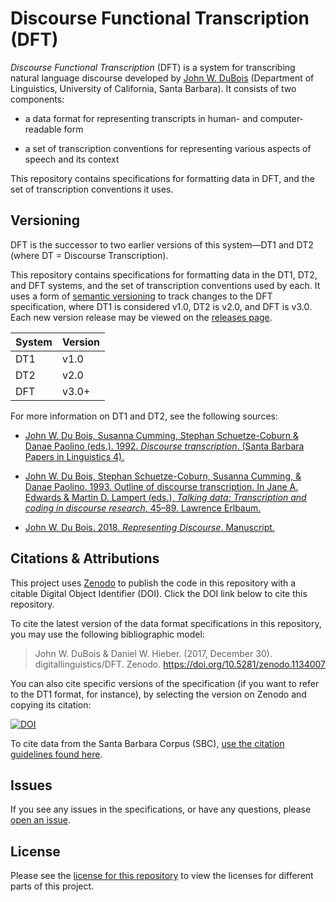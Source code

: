# Discourse Functional Transcription (DFT)

_Discourse Functional Transcription_ (DFT) is a system for transcribing natural language discourse developed by [John W. DuBois][1] (Department of Linguistics, University of California, Santa Barbara). It consists of two components:

* a data format for representing transcripts in human- and computer-readable form

* a set of transcription conventions for representing various aspects of speech and its context

This repository contains specifications for formatting data in DFT, and the set of transcription conventions it uses.

## Versioning

DFT is the successor to two earlier versions of this system—DT1 and DT2 (where DT = Discourse Transcription).

This repository contains specifications for formatting data in the DT1, DT2, and DFT systems, and the set of transcription conventions used by each. It uses a form of [semantic versioning][2] to track changes to the DFT specification, where DT1 is considered v1.0, DT2 is v2.0, and DFT is v3.0. Each new version release may be viewed on the [releases page][3].

System | Version
------ | -----------
DT1    | v1.0
DT2    | v2.0
DFT    | v3.0+

For more information on DT1 and DT2, see the following sources:

* [John W. Du Bois, Susanna Cumming, Stephan Schuetze-Coburn & Danae Paolino (eds.). 1992. _Discourse transcription_. (Santa Barbara Papers in Linguistics 4).][4]

* [John W. Du Bois, Stephan Schuetze-Coburn, Susanna Cumming, & Danae Paolino. 1993. Outline of discourse transcription. In Jane A. Edwards & Martin D. Lampert (eds.), _Talking data: Transcription and coding in discourse research_, 45–89. Lawrence Erlbaum.][6]

* [John W. Du Bois. 2018. _Representing Discourse_. Manuscript.][5]

## Citations & Attributions

This project uses [Zenodo][10] to publish the code in this repository with a citable Digital Object Identifier (DOI). Click the DOI link below to cite this repository.

To cite the latest version of the data format specifications in this repository, you may use the following bibliographic model:

> John W. DuBois & Daniel W. Hieber. (2017, December 30). digitallinguistics/DFT. Zenodo. https://doi.org/10.5281/zenodo.1134007

You can also cite specific versions of the specification (if you want to refer to the DT1 format, for instance), by selecting the version on Zenodo and copying its citation:

[![DOI](https://zenodo.org/badge/DOI/10.5281/zenodo.1134008.svg)](https://doi.org/10.5281/zenodo.1134008)

To cite data from the Santa Barbara Corpus (SBC), [use the citation guidelines found here][9].

## Issues

If you see any issues in the specifications, or have any questions, please [open an issue][7].

## License

Please see the [license for this repository][8] to view the licenses for different parts of this project.

[1]: http://www.linguistics.ucsb.edu/people/john-w-du-bois
[2]: https://semver.org
[3]: https://github.com/digitallinguistics/DFT/releases
[4]: http://www.linguistics.ucsb.edu/research/santa-barbara-papers#Volume4
[5]: http://www.linguistics.ucsb.edu/projects/transcription/representing
[6]: https://www.amazon.com/Talking-Data-Transcription-Discourse-Research/dp/0805803491/ref=sr_1_1?ie=UTF8&qid=1514610009&sr=8-1&keywords=talking+data+discourse
[7]: https://github.com/digitallinguistics/DFT/issues
[8]: https://github.com/digitallinguistics/DFT/blob/master/LICENSE.md
[9]: http://www.linguistics.ucsb.edu/research/santa-barbara-corpus#Citing
[10]: https://zenodo.org
